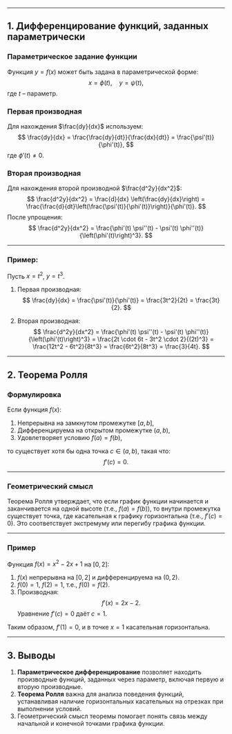 

---

## 1. Дифференцирование функций, заданных параметрически

### Параметрическое задание функции
Функция $y = f(x)$ может быть задана в параметрической форме:
$$
x = \phi(t), \quad y = \psi(t),
$$
где $t$ – параметр.

### Первая производная
Для нахождения $\frac{dy}{dx}$ используем:
$$
\frac{dy}{dx} = \frac{\frac{dy}{dt}}{\frac{dx}{dt}} = \frac{\psi'(t)}{\phi'(t)},
$$
где $\phi'(t) \neq 0$.

### Вторая производная
Для нахождения второй производной $\frac{d^2y}{dx^2}$:
$$
\frac{d^2y}{dx^2} = \frac{d}{dx} \left(\frac{dy}{dx}\right) = \frac{\frac{d}{dt}\left(\frac{\psi'(t)}{\phi'(t)}\right)}{\phi'(t)}.
$$
После упрощения:
$$
\frac{d^2y}{dx^2} = \frac{\phi'(t) \psi''(t) - \psi'(t) \phi''(t)}{\left(\phi'(t)\right)^3}.
$$

---

### Пример:
Пусть $x = t^2$, $y = t^3$.

1. Первая производная:
   $$
   \frac{dy}{dx} = \frac{\psi'(t)}{\phi'(t)} = \frac{3t^2}{2t} = \frac{3t}{2}.
   $$

2. Вторая производная:
   $$
   \frac{d^2y}{dx^2} = \frac{\phi'(t) \psi''(t) - \psi'(t) \phi''(t)}{\left(\phi'(t)\right)^3} = \frac{2t \cdot 6t - 3t^2 \cdot 2}{(2t)^3} = \frac{12t^2 - 6t^2}{8t^3} = \frac{6t^2}{8t^3} = \frac{3}{4t}.
   $$

---

## 2. Теорема Ролля

### Формулировка
Если функция $f(x)$:
1. Непрерывна на замкнутом промежутке $[a, b]$,
2. Дифференцируема на открытом промежутке $(a, b)$,
3. Удовлетворяет условию $f(a) = f(b)$,

то существует хотя бы одна точка $c \in (a, b)$, такая что:
$$
f'(c) = 0.
$$

---

### Геометрический смысл
Теорема Ролля утверждает, что если график функции начинается и заканчивается на одной высоте (т.е., $f(a) = f(b)$), то внутри промежутка существует точка, где касательная к графику горизонтальна (т.е., $f'(c) = 0$). Это соответствует экстремуму или перегибу графика функции.

---

### Пример
Функция $f(x) = x^2 - 2x + 1$ на $[0, 2]$:
1. $f(x)$ непрерывна на $[0, 2]$ и дифференцируема на $(0, 2)$.
2. $f(0) = 1$, $f(2) = 1$, т.е., $f(0) = f(2)$.
3. Производная:
   $$
   f'(x) = 2x - 2.
   $$
   Уравнение $f'(c) = 0$ даёт $c = 1$.

Таким образом, $f'(1) = 0$, и в точке $x = 1$ касательная горизонтальна.

---

## 3. Выводы

1. **Параметрическое дифференцирование** позволяет находить производные функций, заданных через параметр, включая первую и вторую производные.
2. **Теорема Ролля** важна для анализа поведения функций, устанавливая наличие горизонтальных касательных на отрезках при выполнении условий.
3. Геометрический смысл теоремы помогает понять связь между начальной и конечной точками графика функции.
